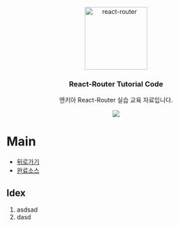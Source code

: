 <p align="center">
  <a href="https://reacttraining.com/react-router/">
    <img alt="react-router" src="http://www.nkia.co.kr/images/common/logo.png" width="144">
  </a>
</p>

<h3 align="center">
  React-Router Tutorial Code
</h3>

<p align="center">
  엔키아  React-Router 실습 교육 자료입니다. 
</p>

<p align="center">
  <a href="https://en.wikipedia.org/wiki/MIT_License"><img src="https://img.shields.io/npm/l/react-design-editor?style=flat-square"></a>
</p>

# Main

-   [뒤로가기](https://github.com/velopert/storybook-tutorial-code/tree/master)
-   [완료소스](https://github.com/velopert/storybook-tutorial-code/tree/feature/step1)

## Idex 


1. asdsad
2. dasd
